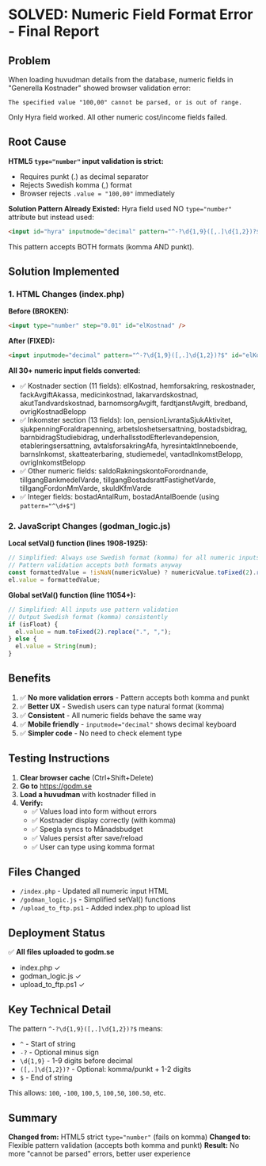 # SOLVED: Numeric Field Format Error - Final Report

## Problem
When loading huvudman details from the database, numeric fields in "Generella Kostnader" showed browser validation error:
```
The specified value "100,00" cannot be parsed, or is out of range.
```

Only Hyra field worked. All other numeric cost/income fields failed.

## Root Cause
**HTML5 `type="number"` input validation is strict:**
- Requires punkt (.) as decimal separator
- Rejects Swedish komma (,) format
- Browser rejects `.value = "100,00"` immediately

**Solution Pattern Already Existed:**
Hyra field used NO `type="number"` attribute but instead used:
```html
<input id="hyra" inputmode="decimal" pattern="^-?\d{1,9}([,.]\d{1,2})?$" />
```

This pattern accepts BOTH formats (komma AND punkt).

## Solution Implemented

### 1. HTML Changes (index.php)
**Before (BROKEN):**
```html
<input type="number" step="0.01" id="elKostnad" />
```

**After (FIXED):**
```html
<input inputmode="decimal" pattern="^-?\d{1,9}([,.]\d{1,2})?$" id="elKostnad" />
```

**All 30+ numeric input fields converted:**
- ✅ Kostnader section (11 fields): elKostnad, hemforsakring, reskostnader, fackAvgiftAkassa, medicinkostnad, lakarvardskostnad, akutTandvardskostnad, barnomsorgAvgift, fardtjanstAvgift, bredband, ovrigKostnadBelopp
- ✅ Inkomster section (13 fields): lon, pensionLivrantaSjukAktivitet, sjukpenningForaldrapenning, arbetsloshetsersattning, bostadsbidrag, barnbidragStudiebidrag, underhallsstodEfterlevandepension, etableringsersattning, avtalsforsakringAfa, hyresintaktInneboende, barnsInkomst, skatteaterbaring, studiemedel, vantadInkomstBelopp, ovrigInkomstBelopp
- ✅ Other numeric fields: saldoRakningskontoForordnande, tillgangBankmedelVarde, tillgangBostadsrattFastighetVarde, tillgangFordonMmVarde, skuldKfmVarde
- ✅ Integer fields: bostadAntalRum, bostadAntalBoende (using `pattern="^\d+$"`)

### 2. JavaScript Changes (godman_logic.js)

**Local setVal() function (lines 1908-1925):**
```javascript
// Simplified: Always use Swedish format (komma) for all numeric inputs
// Pattern validation accepts both formats anyway
const formattedValue = !isNaN(numericValue) ? numericValue.toFixed(2).replace(".", ",") : "";
el.value = formattedValue;
```

**Global setVal() function (line 11054+):**
```javascript
// Simplified: All inputs use pattern validation
// Output Swedish format (komma) consistently
if (isFloat) {
  el.value = num.toFixed(2).replace(".", ",");
} else {
  el.value = String(num);
}
```

## Benefits
1. ✅ **No more validation errors** - Pattern accepts both komma and punkt
2. ✅ **Better UX** - Swedish users can type natural format (komma)
3. ✅ **Consistent** - All numeric fields behave the same way
4. ✅ **Mobile friendly** - `inputmode="decimal"` shows decimal keyboard
5. ✅ **Simpler code** - No need to check element type

## Testing Instructions

1. **Clear browser cache** (Ctrl+Shift+Delete)
2. **Go to** https://godm.se
3. **Load a huvudman** with kostnader filled in
4. **Verify:**
   - ✅ Values load into form without errors
   - ✅ Kostnader display correctly (with komma)
   - ✅ Spegla syncs to Månadsbudget
   - ✅ Values persist after save/reload
   - ✅ User can type using komma format

## Files Changed
- `/index.php` - Updated all numeric input HTML
- `/godman_logic.js` - Simplified setVal() functions
- `/upload_to_ftp.ps1` - Added index.php to upload list

## Deployment Status
✅ **All files uploaded to godm.se**
- index.php ✓
- godman_logic.js ✓
- upload_to_ftp.ps1 ✓

## Key Technical Detail
The pattern `^-?\d{1,9}([,.]\d{1,2})?$` means:
- `^` - Start of string
- `-?` - Optional minus sign
- `\d{1,9}` - 1-9 digits before decimal
- `([,.]\d{1,2})?` - Optional: komma/punkt + 1-2 digits
- `$` - End of string

This allows: `100`, `-100`, `100,5`, `100,50`, `100.50`, etc.

## Summary
**Changed from:** HTML5 strict `type="number"` (fails on komma)
**Changed to:** Flexible pattern validation (accepts both komma and punkt)
**Result:** No more "cannot be parsed" errors, better user experience
